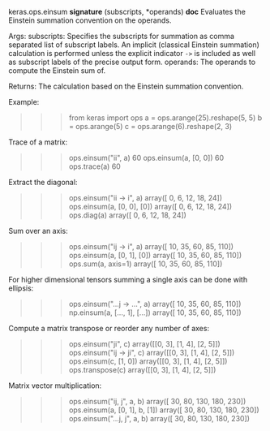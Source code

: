 keras.ops.einsum
__signature__
(subscripts, *operands)
__doc__
Evaluates the Einstein summation convention on the operands.

Args:
    subscripts: Specifies the subscripts for summation as comma separated
        list of subscript labels. An implicit (classical Einstein
        summation) calculation is performed unless the explicit indicator
        `->` is included as well as subscript labels of the precise
        output form.
    operands: The operands to compute the Einstein sum of.

Returns:
    The calculation based on the Einstein summation convention.

Example:
>>> from keras import ops
>>> a = ops.arange(25).reshape(5, 5)
>>> b = ops.arange(5)
>>> c = ops.arange(6).reshape(2, 3)

Trace of a matrix:

>>> ops.einsum("ii", a)
60
>>> ops.einsum(a, [0, 0])
60
>>> ops.trace(a)
60

Extract the diagonal:

>>> ops.einsum("ii -> i", a)
array([ 0,  6, 12, 18, 24])
>>> ops.einsum(a, [0, 0], [0])
array([ 0,  6, 12, 18, 24])
>>> ops.diag(a)
array([ 0,  6, 12, 18, 24])

Sum over an axis:

>>> ops.einsum("ij -> i", a)
array([ 10,  35,  60,  85, 110])
>>> ops.einsum(a, [0, 1], [0])
array([ 10,  35,  60,  85, 110])
>>> ops.sum(a, axis=1)
array([ 10,  35,  60,  85, 110])

For higher dimensional tensors summing a single axis can be done
with ellipsis:

>>> ops.einsum("...j -> ...", a)
array([ 10,  35,  60,  85, 110])
>>> np.einsum(a, [..., 1], [...])
array([ 10,  35,  60,  85, 110])

Compute a matrix transpose or reorder any number of axes:

>>> ops.einsum("ji", c)
array([[0, 3],
       [1, 4],
       [2, 5]])
>>> ops.einsum("ij -> ji", c)
array([[0, 3],
       [1, 4],
       [2, 5]])
>>> ops.einsum(c, [1, 0])
array([[0, 3],
       [1, 4],
       [2, 5]])
>>> ops.transpose(c)
array([[0, 3],
       [1, 4],
       [2, 5]])

Matrix vector multiplication:

>>> ops.einsum("ij, j", a, b)
array([ 30,  80, 130, 180, 230])
>>> ops.einsum(a, [0, 1], b, [1])
array([ 30,  80, 130, 180, 230])
>>> ops.einsum("...j, j", a, b)
array([ 30,  80, 130, 180, 230])
